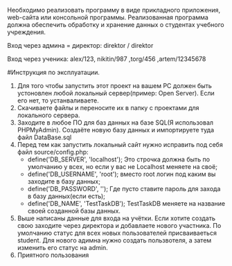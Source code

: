﻿Необходимо реализовать программу в виде прикладного приложения, web-сайта или консольной программы. Реализованная программа должна обеспечить обработку и хранение данных о студентах учебного учреждения.

Вход через админа = директор: direktor / direktor

Вход через ученика: alex/123, nikitin/987 ,torg/456 ,artem/12345678

#Инструкция по эксплуатации.

1. Для того чтобы запустить этот проект на вашем PC должен быть устоновлен любой локальный сервер(пример: Open Server). Если его нет, то устанваливаете.
2. Скачиваете файлы и переносите их в папку с проектами для локального сервера.
3. Заходите в любое ПО для баз данных на базе SQL(Я использовал PHPMyAdmin). Создаёте новую базу данных и импортируете туда файл DataBase.sql
4. Перед тем как запустить локальный сайт нужно исправить под себя файл source/config.php:
   - define('DB_SERVER', 'localhost'); Это строчка должна быть по умолчанию у всех, но если у вас не Localhost меняете на своё;
   - define('DB_USERNAME', 'root'); вместо root логин под каким вы заходите в базу данных;
   - define('DB_PASSWORD', ''); Где пусто ставите пароль для захода в базу данных(если есть);
   - define('DB_NAME', 'TestTaskDB'); TestTaskDB меняете на название своей созданной базы данных.
5. Выше написаны данные для входа на учётки. Если хотите создать свою заходите через директора и добавлаете нового участника. По умолчанию статус для всех новых пользователей присваиваеться student. Для нового адимна нужно создать пользвотеля, а затем изменить его статус на admin.
6. Приятного пользования
